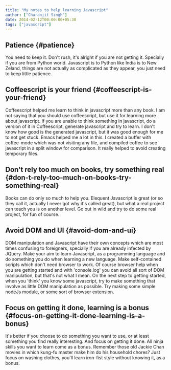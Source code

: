 ```yaml
---
title: "My notes to help learning Javascript"
author: ["Charanjit Singh"]
date: 2014-02-12T00:00:00+05:30
tags: ["javascript"]
---
```


## Patience {#patience}

You need to keep it. Don't rush, it's alright if you are not getting it.
Specially if you are from Python world. Javascript is to Python like India is to
New Zeland, things are not actually as complicated as they appear, you just need
to keep little patience.


## Coffeescript is your friend {#coffeescript-is-your-friend}

Coffeescript helped me learn to think in javascript more than any book. I am not
saying that you should use coffeescript, but use it for learning more about
javascript. If you are unable to think something in javascript, do a version of
it in Coffeescript, generate javascript and try to learn. I don't know how good
is the generated javascript, but it was good enough for me to not get stuck.
Emacs helped me a lot in this. I created a buffer with coffee-mode which was not
visiting any file, and compiled coffee to see javascript in a split window for
comparison. It really helped to avoid creating temporary files.


## Don't rely too much on books, try something real {#don-t-rely-too-much-on-books-try-something-real}

Books can do only so much to help you. Elequent Javascript is great (or so they
call it, actually I never got why it's called great), but what a real project
can teach you is on another level. Go out in wild and try to do some real
project, for fun of course.


## Avoid DOM and UI {#avoid-dom-and-ui}

DOM manipulation and Javascript have their own concepts which are most times
confusing to foreigners, specially if you are already infected by JQuery. Make
your aim to learn Javascript, as a programming language and do something you do
when learning a new language. Make self-contained scripts which don't need
browser to work. Of course browser help when you are getting started and with
'console.log' you can avoid all sort of DOM manipulation, but that's not what I
mean. On the next step to getting started, when you 'think' you know some
javascript, try to make something that involve as little DOM manipulation as
possible. Try making some simple nodeJs module, or some sort of browser
extension.


## Focus on getting it done, learning is a bonus {#focus-on-getting-it-done-learning-is-a-bonus}

It's better if you choose to do something you want to use, or at least something
you find really interesting. And focus on getting it done. All ninja skills you
want to learn come as a bonus. Remember those old Jackie Chan movies in which
kung-fu master make him do his household chores? Just focus on washing clothes,
you'll learn iron-fist style without knowing it, as a bonus.
